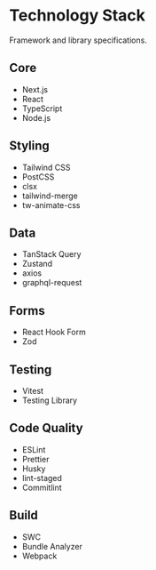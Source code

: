# Technology Stack

Framework and library specifications.

## Core

- Next.js
- React
- TypeScript
- Node.js

## Styling

- Tailwind CSS
- PostCSS
- clsx
- tailwind-merge
- tw-animate-css

## Data

- TanStack Query
- Zustand
- axios
- graphql-request

## Forms

- React Hook Form
- Zod

## Testing

- Vitest
- Testing Library

## Code Quality

- ESLint
- Prettier
- Husky
- lint-staged
- Commitlint

## Build

- SWC
- Bundle Analyzer
- Webpack
